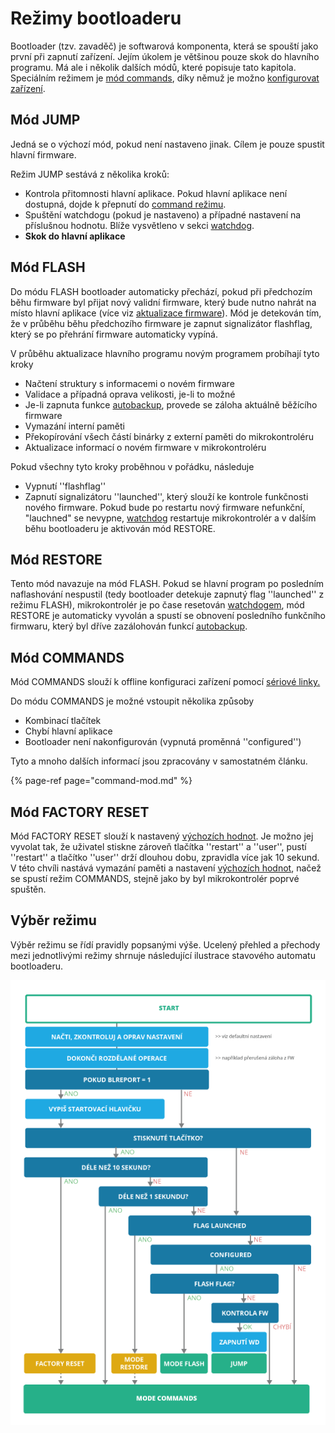 # Režimy bootloaderu

Bootloader \(tzv. zavaděč\) je softwarová komponenta, která se spouští jako první při zapnutí zařízení. Jejím úkolem je většinou pouze skok do hlavního programu. Má ale i několik dalších módů, které popisuje tato kapitola. Speciálním režimem je [mód commands](command-mod.md), díky němuž je možno [konfigurovat zařízení](../konfigurace-zarizeni.md).

## Mód JUMP

Jedná se o výchozí mód, pokud není nastaveno jinak. Cílem je pouze spustit hlavní firmware.

Režim JUMP sestává z několika kroků:

* Kontrola přitomnosti hlavní aplikace. Pokud hlavní aplikace není dostupná, dojde k přepnutí do [command režimu](command-mod.md).
* Spuštění watchdogu \(pokud je nastaveno\) a případné nastavení na příslušnou hodnotu. Blíže vysvětleno v sekci [watchdog](../../knowledge-base/watchdog.md).
* **Skok do hlavní aplikace**

## Mód FLASH

Do módu FLASH bootloader automaticky přechází, pokud při předchozím běhu firmware byl přijat nový validní firmware, který bude nutno nahrát na místo hlavní aplikace \(více viz [aktualizace firmware](../../programovani-hw/architektura-fw/aktualizace-fw.md)\). Mód je detekován tím, že v průběhu běhu předchozího firmware je zapnut signalizátor flashflag, který se po přehrání firmware automaticky vypíná.

V průběhu aktualizace hlavního programu novým programem probíhají tyto kroky

* Načtení struktury s informacemi o novém firmware
* Validace a případná oprava velikosti, je-li to možné
* Je-li zapnuta funkce [autobackup](../../programovani-hw/architektura-fw/autobackup.md), provede se záloha aktuálně běžícího firmware
* Vymazání interní paměti
* Překopírování všech částí binárky z externí paměti do mikrokontroléru
* Aktualizace informací o novém firmware v mikrokontroléru

Pokud všechny tyto kroky proběhnou v pořádku, následuje

* Vypnutí ''flashflag''
* Zapnutí signalizátoru ''launched'', který slouží ke kontrole funkčnosti nového firmware. Pokud bude po restartu nový firmware nefunkční, "lauchned" se nevypne, [watchdog](../../knowledge-base/watchdog.md) restartuje mikrokontrolér a v dalším běhu bootloaderu je aktivován mód RESTORE.

## Mód RESTORE

Tento mód navazuje na mód FLASH. Pokud se hlavní program po posledním naflashování nespustil \(tedy bootloader detekuje zapnutý flag ''launched'' z režimu FLASH\), mikrokontrolér je po čase resetován [watchdogem](../../knowledge-base/watchdog.md), mód RESTORE je automaticky vyvolán a spustí se obnovení posledního funkčního firmwaru, který byl dříve zazálohován funkcí [autobackup](../../programovani-hw/architektura-fw/autobackup.md).

## Mód COMMANDS

Mód COMMANDS slouží k offline konfiguraci zařízení pomocí [sériové linky.](../../tutorialy/komunikace-po-seriove-lince-uart-s-pc/)

Do módu COMMANDS je možné vstoupit několika způsoby

* Kombinací tlačítek
* Chybí hlavní aplikace
* Bootloader není nakonfigurován \(vypnutá proměnná ''configured''\)

Tyto a mnoho dalších informací jsou zpracovány v samostatném článku.

{% page-ref page="command-mod.md" %}

## Mód FACTORY RESET

Mód FACTORY RESET slouží k nastavený [výchozích hodnot](vychozi-hodnoty.md). Je možno jej vyvolat tak, že uživatel stiskne zároveň tlačítka ''restart'' a ''user'', pustí ''restart'' a tlačítko ''user'' drží dlouhou dobu, zpravidla více jak 10 sekund. V této chvíli nastává vymazání paměti a nastavení [výchozích hodnot](vychozi-hodnoty.md), načež se spustí režim COMMANDS, stejně jako by byl mikrokontrolér poprvé spuštěn.

## Výběr režimu

Výběr režimu se řídí pravidly popsanými výše. Ucelený přehled a přechody mezi jednotlivými režimy shrnuje následující ilustrace stavového automatu bootloaderu.

![](../../../.gitbook/assets/rezimy%20%281%29.png)

